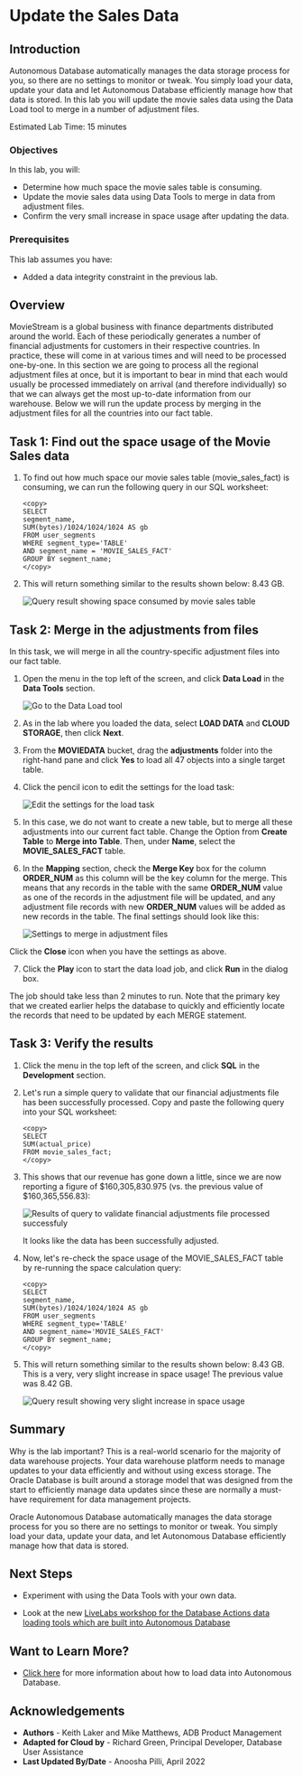 ﻿# Update the Sales Data

## Introduction

Autonomous Database automatically manages the data storage process for you, so there are no settings to monitor or tweak. You simply load your data, update your data and let Autonomous Database efficiently manage how that data is stored. In this lab you will update the movie sales data using the Data Load tool to merge in a number of adjustment files.

Estimated Lab Time: 15 minutes

### Objectives

In this lab, you will:

*   Determine how much space the movie sales table is consuming.
*   Update the movie sales data using Data Tools to merge in data from adjustment files.
*   Confirm the very small increase in space usage after updating the data.

### Prerequisites

This lab assumes you have:

- Added a data integrity constraint in the previous lab.

## Overview 
MovieStream is a global business with finance departments distributed around the world. Each of these periodically generates a number of financial adjustments for customers in their respective countries. In practice, these will come in at various times and will need to be processed one-by-one. In this section we are going to process all the regional adjustment files at once, but it is important to bear in mind that each would usually be processed immediately on arrival (and therefore individually) so that we can always get the most up-to-date information from our warehouse. Below we will run the update process by merging in the adjustment files for all the countries into our fact table.


## Task 1: Find out the space usage of the Movie Sales data

1. To find out how much space our movie sales table (movie\_sales\_fact) is consuming, we can run the following query in our SQL worksheet:

    ```
    <copy>
    SELECT
    segment_name,
    SUM(bytes)/1024/1024/1024 AS gb
    FROM user_segments
    WHERE segment_type='TABLE'
    AND segment_name = 'MOVIE_SALES_FACT'
    GROUP BY segment_name;
    </copy>
    ```

2. This will return something similar to the results shown below: 8.43 GB.

    ![Query result showing space consumed by movie sales table](images/initialsize.png)


## Task 2: Merge in the adjustments from files

In this task, we will merge in all the country-specific adjustment files into our fact table.

1. Open the menu in the top left of the screen, and click **Data Load** in the **Data Tools** section.

    ![Go to the Data Load tool](images/menudataload.png)

2. As in the lab where you loaded the data, select **LOAD DATA** and **CLOUD STORAGE**, then click **Next**.

3. From the **MOVIEDATA** bucket, drag the **adjustments** folder into the right-hand pane and click **Yes** to load all 47 objects into a single target table.

4. Click the pencil icon to edit the settings for the load task:

    ![Edit the settings for the load task](images/editmerge.png)

5. In this case, we do not want to create a new table, but to merge all these adjustments into our current fact table. Change the Option from **Create Table** to **Merge into Table**. Then, under **Name**, select the **MOVIE\_SALES\_FACT** table.

6. In the **Mapping** section, check the **Merge Key** box for the column **ORDER\_NUM** as this column will be the key column for the merge. This means that any records in the table with the same **ORDER\_NUM** value as one of the records in the adjustment file will be updated, and any adjustment file records with new **ORDER\_NUM** values will be added as new records in the table. The final settings should look like this:

    ![Settings to merge in adjustment files](images/mergeconfig.png)

Click the **Close** icon when you have the settings as above.

7. Click the **Play** icon to start the data load job, and click **Run** in the dialog box.

The job should take less than 2 minutes to run. Note that the primary key that we created earlier helps the database to quickly and efficiently locate the records that need to be updated by each MERGE statement.

## Task 3: Verify the results

1. Click the menu in the top left of the screen, and click **SQL** in the **Development** section.

2. Let's run a simple query to validate that our financial adjustments file has been successfully processed. Copy and paste the following query into your SQL worksheet:

    ```
    <copy>
	SELECT
    SUM(actual_price)
    FROM movie_sales_fact;
	</copy>
    ```

4. This shows that our revenue has gone down a little, since we are now reporting a figure of $160,305,830.975 (vs. the previous value of $160,365,556.83):

    ![Results of query to validate financial adjustments file processed successfuly](images/queryaftermerge.png)

	It looks like the data has been successfully adjusted.

5. Now, let's re-check the space usage of the MOVIE\_SALES\_FACT table by re-running the space calculation query:

    ```
    <copy>
	SELECT
    segment_name,
    SUM(bytes)/1024/1024/1024 AS gb
    FROM user_segments
    WHERE segment_type='TABLE'
    AND segment_name='MOVIE_SALES_FACT'
    GROUP BY segment_name;
	</copy>
    ```

6. This will return something similar to the results shown below: 8.43 GB. This is a very, very slight increase in space usage! The previous value was 8.42 GB.

    ![Query result showing very slight increase in space usage](images/sizeaftermerge.png)


## Summary

Why is the lab important? This is a real-world scenario for the majority of data warehouse projects. Your data warehouse platform needs to manage updates to your data efficiently and without using excess storage. The Oracle Database is built around a storage model that was designed from the start to efficiently manage data updates since these are normally a must-have requirement for data management projects.

Oracle Autonomous Database automatically manages the data storage process for you so there are no settings to monitor or tweak. You simply load your data, update your data, and let Autonomous Database efficiently manage how that data is stored.

## Next Steps

- Experiment with using the Data Tools with your own data.

- Look at the new [LiveLabs workshop for the Database Actions data loading tools which are built into Autonomous Database](https://apexapps.oracle.com/pls/apex/dbpm/r/livelabs/view-workshop?wid=789)

## Want to Learn More?

- [Click here](https://docs.oracle.com/en/cloud/paas/autonomous-database/adbsa/load-data.html#GUID-1351807C-E3F7-4C6D-AF83-2AEEADE2F83E) for more information about how to load data into Autonomous Database. 

## **Acknowledgements**

* **Authors** - Keith Laker and Mike Matthews, ADB Product Management
* **Adapted for Cloud by** - Richard Green, Principal Developer, Database User Assistance
* **Last Updated By/Date** - Anoosha Pilli, April 2022
